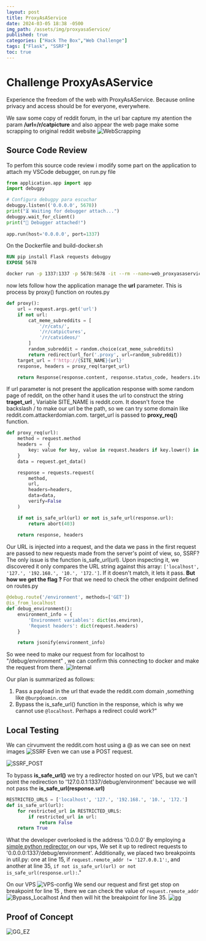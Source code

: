 ```yaml
---
layout: post
title: ProxyAsAService
date: 2024-03-05 18:38 -0500
img_path: /assets/img/proxyasaService/
published: true
categories: ["Hack The Box","Web Challenge"]
tags: ["Flask", "SSRF"]
toc: true
---
```

# Challenge ProxyAsAService

Experience the freedom of the web with ProxyAsAService. Because online privacy and access should be for everyone, everywhere.

We saw some copy of reddit forum, in the url bar capture my atention the param **/url=/r/catpicture** and also appear the web page make some scrapping to original reddit website 
![WebScrapping](image.png)

## Source Code Review
To perfom this source code review i modify some part on the application to attach my VSCode debugger, on run.py file 
```python
from application.app import app
import debugpy

# Configura debugpy para escuchar
debugpy.listen(('0.0.0.0', 5678))
print("⏳ Waiting for debugger attach...")
debugpy.wait_for_client()
print("🚀 Debugger attached!")
  
app.run(host='0.0.0.0', port=1337)
```
On the Dockerfile and build-docker.sh 
```Dockerfile
RUN pip install Flask requests debugpy
EXPOSE 5678
```
```sh
docker run -p 1337:1337 -p 5678:5678 -it --rm --name=web_proxyasaservice web_proxyasaservice
```
now lets follow how the application manage the **url** parameter. This is process by proxy() function on routes.py 
```python
def proxy():
    url = request.args.get('url')
    if not url:
        cat_meme_subreddits = [
            '/r/cats/',
            '/r/catpictures',
            '/r/catvideos/'
        ]
        random_subreddit = random.choice(cat_meme_subreddits)
        return redirect(url_for('.proxy', url=random_subreddit))
    target_url = f'http://{SITE_NAME}{url}'
    response, headers = proxy_req(target_url)

    return Response(response.content, response.status_code, headers.items())
```
If url parameter is not present the application response with some random page of reddit, on the other hand it uses the url to construct the string **traget_url** , Variable SITE_NAME is reddit.com.  It doesn't force the backslash / to make our url be the path, so we can try some domain like reddit.com.attackerdomian.com. target_url is passed to **proxy_req()** function.
```python
def proxy_req(url):    
    method = request.method
    headers =  {
        key: value for key, value in request.headers if key.lower() in ['x-csrf-token', 'cookie', 'referer']
    }
    data = request.get_data()

    response = requests.request(
        method,
        url,
        headers=headers,
        data=data,
        verify=False
    )

    if not is_safe_url(url) or not is_safe_url(response.url):
        return abort(403)
    
    return response, headers
```
Our URL is injected into a request, and the data we pass in the first request are passed to new requests made from the server's point of view, so, SSRF? The only issue is the function is_safe_url(url). Upon inspecting it, we discovered it only compares the URL string against this array: ````['localhost', '127.', '192.168.', '10.', '172.']````. If it doesn't match, it lets it pass.
**But how we get the flag ?**
For that we need to check the other endpoint defined on routes.py 
```python
@debug.route('/environment', methods=['GET'])
@is_from_localhost
def debug_environment():
    environment_info = {
        'Environment variables': dict(os.environ),
        'Request headers': dict(request.headers)
    }

    return jsonify(environment_info)
```
So wee need to make our request from for localhost to "/debug/environment" , we can confirm this connecting to docker and make the request from there.
![Internal](image-1.png)

Our plan is summarized as follows:
1. Pass a payload in the url that evade the reddit.com domain ,something like ```@burpdoamin.com```
2. Bypass the is_safe_url() function in the response, which is why we cannot use ````@localhost````. Perhaps a redirect could work?"

## Local Testing 

We can cirvumvent the reddit.com host using a @ as we can see on next images
![SSRF](image-2.png)
Even we can use a POST request. 

![SSRF_POST](image-3.png)

To bypass **is_safe_url()** we try a redirector hosted on our VPS, but we can't point the redirection to '127.0.0.1:1337/debug/environment' because we will not pass the **is_safe_url(response.url)**
```python
RESTRICTED_URLS = ['localhost', '127.', '192.168.', '10.', '172.']
def is_safe_url(url):
    for restricted_url in RESTRICTED_URLS:
        if restricted_url in url:
            return False
    return True
```
What the developer overlooked is the address '0.0.0.0'
By employing a  [simple python redirector ](https://gist.github.com/shreddd/b7991ab491384e3c3331) on our vps, We set it up to redirect requests to '0.0.0.0:1337/debug/environment'. Additionally, we placed two breakpoints in util.py: one at line 15, if ````request.remote_addr != '127.0.0.1':````, and another at line 35, ````if not is_safe_url(url) or not is_safe_url(response.url):````."

On our VPS 
![VPS-config](image-4.png)
We send our request and first get stop on breakpoint for line 15 , there we can check the value of ```request.remote_addr```
![Bypass_Localhost](image-5.png)
And then will hit the breakpoint for line 35.
![gg](image-6.png)

## Proof of Concept 

![GG_EZ](image-7.png)